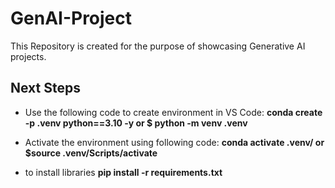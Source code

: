 # GenAI-Project
This Repository is created for the purpose of showcasing Generative AI projects.

## Next Steps

- Use the following code to create environment in VS 
Code: **conda create -p .venv python==3.10 -y or $ python -m venv .venv**

- Activate the environment using following code: 
**conda activate .venv/ or $source .venv/Scripts/activate**
- to install libraries
**pip install -r requirements.txt**